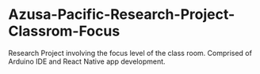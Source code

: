 # Azusa-Pacific-Research-Project-Classrom-Focus
Research Project involving the focus level of the class room.  Comprised of Arduino IDE and React Native app development.
